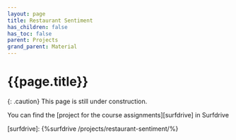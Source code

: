 ```yaml
---
layout: page
title: Restaurant Sentiment
has_children: false
has_toc: false
parent: Projects
grand_parent: Material
---
```


# {{page.title}}

{: .caution}
This page is still under construction.

You can find the [project for the course assignments][surfdrive] in Surfdrive

[surfdrive]: {%surfdrive /projects/restaurant-sentiment/%}
